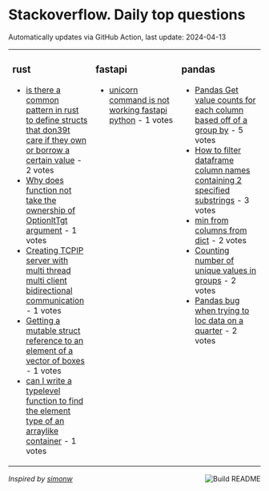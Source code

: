 # Stackoverflow. Daily top questions 

Automatically updates via GitHub Action, last update: <!-- date starts -->2024-04-13<!-- date ends -->


<table><tr><td valign="top" width="33%">

### rust
<!-- rust starts -->
* [is there a common pattern in rust to define structs that don39t care if they own or borrow a certain value](https://stackoverflow.com/questions/78317865/is-there-a-common-pattern-in-rust-to-define-structs-that-dont-care-if-they-own) - 2 votes
* [Why does function not take the ownership of OptionltTgt argument](https://stackoverflow.com/questions/78320309/why-does-function-not-take-the-ownership-of-optiont-argument) - 1 votes
* [Creating TCPIP server with multi thread multi client bidirectional communication](https://stackoverflow.com/questions/78320259/creating-tcp-ip-server-with-multi-thread-multi-client-bidirectional-communicat) - 1 votes
* [Getting a mutable struct reference to an element of a vector of boxes](https://stackoverflow.com/questions/78318076/getting-a-mutable-struct-reference-to-an-element-of-a-vector-of-boxes) - 1 votes
* [can I write a typelevel function to find the element type of an arraylike container](https://stackoverflow.com/questions/78313808/can-i-write-a-type-level-function-to-find-the-element-type-of-an-array-like-cont) - 1 votes
<!-- rust ends -->
</td><td valign="top" width="34%">


### fastapi
<!-- fastapi starts -->
* [unicorn command is not working fastapi python](https://stackoverflow.com/questions/78314501/unicorn-command-is-not-working-fastapi-python) - 1 votes
<!-- fastapi ends -->
</td><td valign="top" width="34%">


### pandas
<!-- pandas starts -->
* [Pandas Get value counts for each column based off of a group by](https://stackoverflow.com/questions/78319522/pandas-get-value-counts-for-each-column-based-off-of-a-group-by) - 5 votes
* [How to filter dataframe column names containing 2 specified substrings](https://stackoverflow.com/questions/78314168/how-to-filter-dataframe-column-names-containing-2-specified-substrings) - 3 votes
* [min from columns from dict](https://stackoverflow.com/questions/78319421/min-from-columns-from-dict) - 2 votes
* [Counting number of unique values in groups](https://stackoverflow.com/questions/78316845/counting-number-of-unique-values-in-groups) - 2 votes
* [Pandas bug when trying to loc data on a quarter](https://stackoverflow.com/questions/78315553/pandas-bug-when-trying-to-loc-data-on-a-quarter) - 2 votes
<!-- pandas ends -->
</td></tr></table>

<a href="https://github.com/hp0404/hp0404/actions"><img src="https://github.com/hp0404/hp0404/workflows/Build%20README/badge.svg" align="right" alt="Build README"></a> <p>*Inspired by  [simonw](https://github.com/simonw/simonw)*</p>
